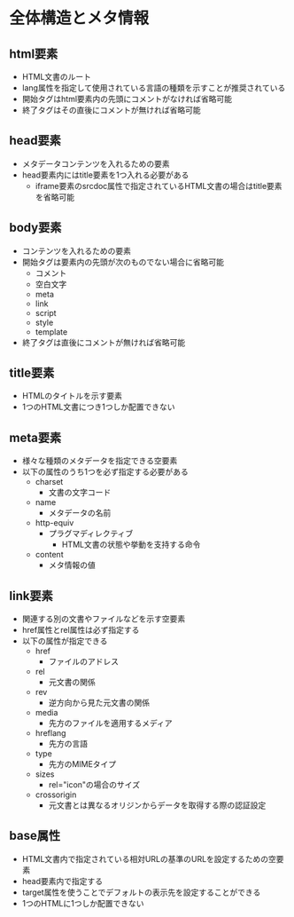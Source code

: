 # 全体構造とメタ情報

## html要素

- HTML文書のルート
- lang属性を指定して使用されている言語の種類を示すことが推奨されている
- 開始タグはhtml要素内の先頭にコメントがなければ省略可能
- 終了タグはその直後にコメントが無ければ省略可能

## head要素

- メタデータコンテンツを入れるための要素
- head要素内にはtitle要素を1つ入れる必要がある
    - iframe要素のsrcdoc属性で指定されているHTML文書の場合はtitle要素を省略可能

## body要素

- コンテンツを入れるための要素
- 開始タグは要素内の先頭が次のものでない場合に省略可能
    - コメント
    - 空白文字
    - meta
    - link
    - script
    - style
    - template
- 終了タグは直後にコメントが無ければ省略可能

## title要素

- HTMLのタイトルを示す要素
- 1つのHTML文書につき1つしか配置できない

## meta要素

- 様々な種類のメタデータを指定できる空要素
- 以下の属性のうち1つを必ず指定する必要がある
    - charset
        - 文書の文字コード
    - name
        - メタデータの名前
    - http-equiv
        - プラグマディレクティブ
            - HTML文書の状態や挙動を支持する命令
    - content
        - メタ情報の値

## link要素

- 関連する別の文書やファイルなどを示す空要素
- href属性とrel属性は必ず指定する
- 以下の属性が指定できる
    - href
        - ファイルのアドレス
    - rel
        - 元文書の関係
    - rev
        - 逆方向から見た元文書の関係
    - media
        - 先方のファイルを適用するメディア
    - hreflang
        - 先方の言語
    - type
        - 先方のMIMEタイプ
    - sizes
        - rel="icon"の場合のサイズ
    - crossorigin
        - 元文書とは異なるオリジンからデータを取得する際の認証設定

## base属性

- HTML文書内で指定されている相対URLの基準のURLを設定するための空要素
- head要素内で指定する
- target属性を使うことでデフォルトの表示先を設定することができる
- 1つのHTMLに1つしか配置できない

